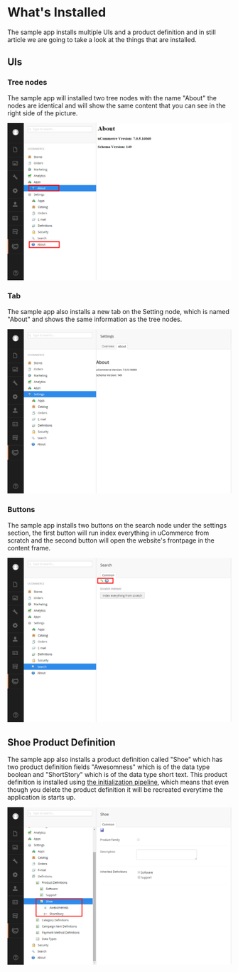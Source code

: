 ﻿# What's Installed

The sample app installs multiple UIs and a product definition and in still article we are going to take a look at the things that are installed.

## UIs

### Tree nodes

The sample app will installed two tree nodes with the name "About" the nodes are identical and will show the same content that you can see in the right side of the picture.

![image](images/what-is-installed-1.png)

### Tab

The sample app also installs a new tab on the Setting node, which is named "About" and shows the same information as the tree nodes.

![image](images/what-is-installed-2.png)

### Buttons

The sample app installs two buttons on the search node under the settings section, the first button will run index everything in uCommerce from scratch and the second button will open the website's frontpage in the content frame.

![image](images/what-is-installed-3.png)

## Shoe Product Definition

The sample app also installs a product definition called "Shoe" which has two product definition fields "Awesomness" which is of the data type boolean and "ShortStory" which is of the data type short text.
This product definition is installed using [the initialization pipeline][1], which means that even though you delete the product definition it will be recreated everytime the application is starts up.

![image](images/what-is-installed-4.png)

[1]: http://docs.ucommerce.net/ucommerce/v7.0/extending-ucommerce/Initialize-pipeline.html